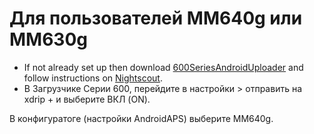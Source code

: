 # Для пользователей MM640g или MM630g

- If not already set up then download [600SeriesAndroidUploader](https://pazaan.github.io/600SeriesAndroidUploader/) and follow instructions on [Nightscout](http://www.nightscout.info/wiki/welcome/nightscout-and-medtronic-640g).
- В Загрузчике Серии 600, перейдите в настройки > отправить на xdrip + и выберите ВКЛ (ON).

В конфигуратоге (настройки AndroidAPS) выберите MM640g.
